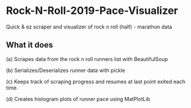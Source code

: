 # Rock-N-Roll-2019-Pace-Visualizer
Quick & ez scraper and visualizer of rock n roll (half) - marathon data

## What it does
(a) Scrapes data from the rock n roll runners list with BeautifulSoup 

(b) Serializes/Deserializes runner data with pickle 

(c) Keeps track of scraping progress and resumes at last point exited each time. 

(d) Creates histogram plots of runner pace using MatPlotLib 

